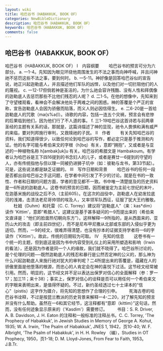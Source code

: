 ```yaml
---
layout: wiki
title: 哈巴谷书（HABAKKUK, BOOK OF）
categories: NewBibleDictionary
description: 哈巴谷书（HABAKKUK, BOOK OF）
keywords: 哈巴谷书（HABAKKUK, BOOK OF）
comments: false
---
```


## 哈巴谷书（HABAKKUK, BOOK OF）



哈巴谷书（HABAKKUK, BOOK OF）
Ⅰ　内容纲要
　　哈巴谷书的预言可分为六部分。
a. 一1-4。先知因为眼见环绕他周围发生的不法之事而向神呼喊，并且问神祂不惩罚这些不法之事，要到何时。
b. 一5-11。神好像是回答哈巴谷似的宣告说，祂正兴起迦勒底人，并且描述他们军队的凶悍，以及他们对一切拦阻他们的人的蔑视。
c. 一12-17但倘若神是圣洁的，为什么祂会容许残酷、没有人性和拜偶像的迦勒底人去惩罚那些不比他们残忍的人呢？
d. 二1-5。在他的想像中，先知来到了守望楼观看，看神会不会解决他处于两难之间的困惑。神的答覆是个严正的宣称，宣告迦勒底人会因为骄傲而陷落，而义人则必因信得生。
e. 二6-20是一首给迦勒底人的咒歌（ma{s%a{l）。诗歌的内容，包括一连五个灾祸，预言会有悲惨的后果临到他们，因为他们行了不人道的事。
f. 三1-19哈巴谷这首诗若与前两章圣经的主题有关系的话，那就是，这篇诗描述了神的显现，祂令人畏惧和满有威严的来临，要对列邦施行审判，又救赎祂的子民。
Ⅱ　作者
　　有关先知哈巴谷的资料，我们知道得很少，以致任何论到哈巴谷的写作，都必定只是基于推测和内证。他的名字可能与希伯来文的字根（h]bq）有关，意即“拥抱”，又或者是与亚述的一种植物名称 h]ambak]uk]u 有关。哈巴谷的希腊文是 Hambakoum。有学者认为哈巴谷是王下四16提到的书念妇人的儿子，或者是赛廿一6提到的守望的人，亦有传统指他与但以理一同被扔进狮子坑中（如：彼勒与龙书，第33节起）。可是，这些说法都是缺乏证据的。
Ⅲ　写作日期和背景
　　哈巴谷书的任何一段是否都出自哈巴谷之手这问题，在学者中间引发了不少的讨论。就是在书的一致性、作者和日期的问题方面，学者的意见都不一致。书中唯一清楚提及的历史资料是一6所说的迦勒底人。这卷书的预言的日期，因而被鉴定为主前七世纪的末叶，在迦基米施的战役之后不久（主前605）。在这次的战役中，迦勒底人在幼发拉底河的浅滩，击溃法老尼哥帅领的埃及人，又率领军队西征，征服了犹大王约雅敬。
　　杜姆（Duhm）和托雷（C. C. Torrey）建议将“迦勒底人”（来：kas*dim）读作 'Kittim'，意即“希腊人”。这建议是基于甚多疑问的一9而提出来的（希伯来文直译是：“他们的脸面热切朝向东方”）。这样解释一9所指的，是从西面来的、亚历山大的攻击（即主前四世纪），而不是尼布甲尼撒从北部或东部的入侵似乎更为适切。然而，一9的经文，很难弄得清楚，也没有抄本的证据支持学者将一6的字读作（'Kittim'）。故此，传统的日期较为可取。
Ⅳ　先知的信息
　　这卷书有一个统一的主题，但到底这是因为书中内容受到礼仪上的采用所塑造和影响（Irwin 的看法），还是因为作者是同一个人的缘故，我们就不晓得了。哈巴谷所讨论的，是个伦理的问题──既然迦勒底人的残忍和暴行是公然否定神的公义的，那么神为什么兴起迦勒底人来施行祂对犹大的审判呢？二4所提出来的答覆是，蕴藏在人的骄傲里面是他堕落的根源，而忠心的人肯定会在神的喜悦下过活。这节经文经常被引用。然而，明显的，这节经文并不足以表达出保罗对信心的全面解释（参：罗一17；加三11；来十38）；事实上，保罗对信心的诠释是否可以用任何一个希伯来文的字眼来表明出来，是值得怀疑的。不过，新约圣经透过七十士译本的“信心”（pistis）这字作为媒介，将先知的思想作了合理的引申。
　　死海古卷的哈巴谷书诠释，不过是按昆兰教派的历史背景来解释一4-二20，对了解先知的预言并没有什么帮助。虽然在一6和其它经节，这注释都有“意即（kittim）”这句话，然而，没有任何迹象显示原来的（'Kasdim'）需要修订。
　　书目：S. R. Driver, A. B.
Davidson, J. H. Eaton 的注释和一般标准的注释丛书。C. C. Torrey, 'The Prophecy of
Habakkuk', in Jewish Studies in Memory of
George A. Kohut, 1935; W. A.
Irwin, 'The Psalm of Habakkuk', JNES
1, 1942，页10-40; W. F. Albright, 'The Psalm of Habakkuk', in H. H. Rowley （编），Studies in OT Prophecy, 1950，页1-18; D. M. Lloyd-Jones, From
Fear to Faith, 1953。
J.B.Tr.




